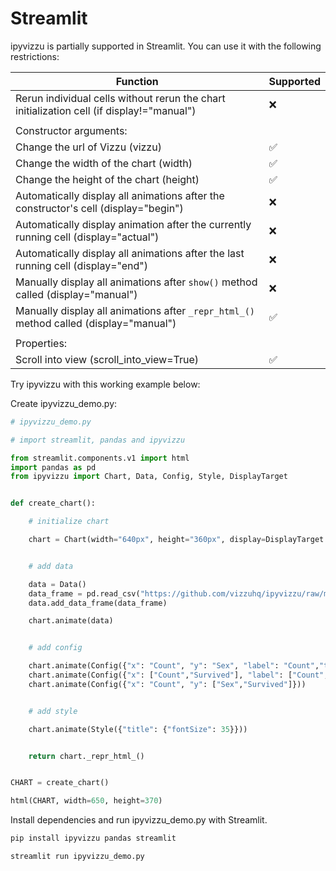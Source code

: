 # Streamlit

ipyvizzu is partially supported in Streamlit.
You can use it with the following restrictions:

| Function                                                                                   | Supported          |
| ------------------------------------------------------------------------------------------ | ------------------ |
| Rerun individual cells without rerun the chart initialization cell (if display!="manual")  | :x:                |
|                                                                                            |                    |
| Constructor arguments:                                                                     |                    |
| Change the url of Vizzu (vizzu)                                                            | :white_check_mark: |
| Change the width of the chart (width)                                                      | :white_check_mark: |
| Change the height of the chart (height)                                                    | :white_check_mark: |
| Automatically display all animations after the constructor's cell (display="begin")        | :x:                |
| Automatically display animation after the currently running cell (display="actual")        | :x:                |
| Automatically display all animations after the last running cell (display="end")           | :x:                |
| Manually display all animations after `show()` method called (display="manual")            | :x:                |
| Manually display all animations after `_repr_html_()` method called (display="manual")     | :white_check_mark: |
|                                                                                            |                    |
| Properties:                                                                                |                    |
| Scroll into view (scroll_into_view=True)                                                   | :white_check_mark: |

Try ipyvizzu with this working example below:

Create ipyvizzu_demo.py:

```python
# ipyvizzu_demo.py

# import streamlit, pandas and ipyvizzu

from streamlit.components.v1 import html
import pandas as pd
from ipyvizzu import Chart, Data, Config, Style, DisplayTarget


def create_chart():

    # initialize chart

    chart = Chart(width="640px", height="360px", display=DisplayTarget.MANUAL)


    # add data

    data = Data()
    data_frame = pd.read_csv("https://github.com/vizzuhq/ipyvizzu/raw/main/docs/examples/stories/titanic/titanic.csv")
    data.add_data_frame(data_frame)

    chart.animate(data)


    # add config

    chart.animate(Config({"x": "Count", "y": "Sex", "label": "Count","title":"Passengers of the Titanic"}))
    chart.animate(Config({"x": ["Count","Survived"], "label": ["Count","Survived"], "color": "Survived"}))
    chart.animate(Config({"x": "Count", "y": ["Sex","Survived"]}))


    # add style

    chart.animate(Style({"title": {"fontSize": 35}}))


    return chart._repr_html_()


CHART = create_chart()

html(CHART, width=650, height=370)
```

Install dependencies and run ipyvizzu_demo.py with Streamlit.

```sh
pip install ipyvizzu pandas streamlit

streamlit run ipyvizzu_demo.py
```